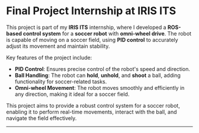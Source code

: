 # Final Project Internship at IRIS ITS

This project is part of my **IRIS ITS** internship, where I developed a **ROS-based control system** for a **soccer robot** with **omni-wheel drive**. The robot is capable of moving on a soccer field, using **PID control** to accurately adjust its movement and maintain stability.

Key features of the project include:

- **PID Control**: Ensures precise control of the robot's speed and direction.
- **Ball Handling**: The robot can **hold**, **unhold**, and **shoot** a ball, adding functionality for soccer-related tasks.
- **Omni-wheel Movement**: The robot moves smoothly and efficiently in any direction, making it ideal for a soccer field.

This project aims to provide a robust control system for a soccer robot, enabling it to perform real-time movements, interact with the ball, and navigate the field effectively.

---
